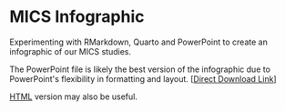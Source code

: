 # MICS Infographic

Experimenting with RMarkdown, Quarto and PowerPoint to create an infographic of our MICS studies.

The PowerPoint file is likely the best version of the infographic due to PowerPoint's flexibility in formatting and layout. [[Direct Download Link](https://github.com/agrogan1/research/raw/master/MICS-infographic/MICS-infographic.pptx)]

[HTML](https://agrogan1.github.io/research/MICS-infographic/MICS-infographic.html) version may also be useful.




